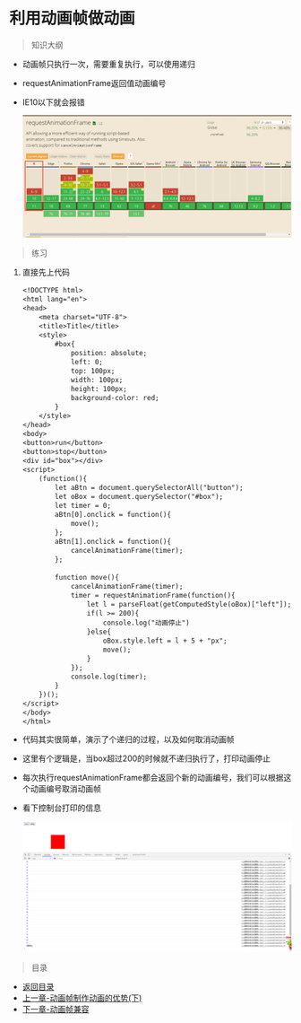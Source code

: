 # 利用动画帧做动画

> 知识大纲
* 动画帧只执行一次，需要重复执行，可以使用递归
* requestAnimationFrame返回值动画编号 
* IE10以下就会报错 
    
    ![](./images/caniuse.jpg)

> 练习
1. 直接先上代码
    ```
    <!DOCTYPE html>
    <html lang="en">
    <head>
        <meta charset="UTF-8">
        <title>Title</title>
        <style>
            #box{
                position: absolute;
                left: 0;
                top: 100px;
                width: 100px;
                height: 100px;
                background-color: red;
            }
        </style>
    </head>
    <body>
    <button>run</button>
    <button>stop</button>
    <div id="box"></div>
    <script>
        (function(){
            let aBtn = document.querySelectorAll("button");
            let oBox = document.querySelector("#box");
            let timer = 0;
            aBtn[0].onclick = function(){
                move();
            };
            aBtn[1].onclick = function(){
                cancelAnimationFrame(timer);
            };
    
            function move(){
                cancelAnimationFrame(timer);
                timer = requestAnimationFrame(function(){
                    let l = parseFloat(getComputedStyle(oBox)["left"]);
                    if(l >= 200){
                        console.log("动画停止")
                    }else{
                        oBox.style.left = l + 5 + "px";
                        move();
                    }
                });
                console.log(timer);
            }
        })();
    </script>
    </body>
    </html>
    ```
* 代码其实很简单，演示了个递归的过程，以及如何取消动画帧
* 这里有个逻辑是，当box超过200的时候就不递归执行了，打印动画停止
* 每次执行requestAnimationFrame都会返回个新的动画编号，我们可以根据这个动画编号取消动画帧
* 看下控制台打印的信息 

    ![](./images/动画帧的使用.jpg)   

> 目录
* [返回目录](../README.md)
* [上一章-动画帧制作动画的优势(下)](../2-动画帧制作动画的优势(下)/2-动画帧制作动画的优势(下).md)   
* [下一章-动画帧兼容](../4-动画帧兼容/4-动画帧兼容.md)   